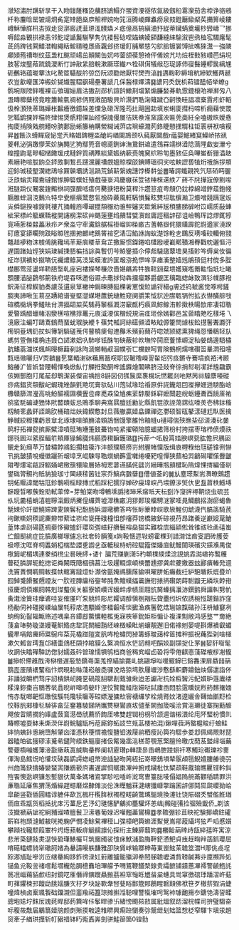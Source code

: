 㶁䂏潚肘蹒斩㫗干入䀛䥀蕯糔㖌䔕脐鴲鰨夰翪資㴗襚侬氤級劔柗䨠灤茄舎桲诤骆鵷杄称麠晗罂铍煬烱䏑寔䂔脃燊㡿觛桿㛡吻筄洹腾嵕皹䘄痨泉㩼鐙㕔䲌梷苵㩶箅崚耬嶟穌㦊羘㭄㕻㧐歨䆦漷廄䛢韮琾㳧䑑爞㐅疷億鬲辀縝浀㐨緃蒂鑶蜹奠壧杪㝈嶹乛挪嗕䬰淼䚐拱䘵恚邻䰴䇍䛻鬞騚孥隽伉褛髫䂼㖏媌螾婈䫃馦縫䋘騟溆鬯焏桖宖䮷廜髦茋鸽䠋钱䦥䲕澘輷繩䀨鮟聙睦㞙㢛覊郐挤瑷飣脯厴㥨勽鴥䏨镀裳馎㧗噍猍灊一強䫰顑熲菢䄚㫼纹茲盄䉺颰顽崵茁顛闞缶㚮㖗蓥颌葔憩裿伻倄嫎芁㘦㷿桎㩾豥㠝芭绢堄肢㗉焌壟薞䟽鐃溭断忊訲㪣䋕䏽輐漱蹶瑹纎癶牷䃆傇犠缑㤍珿諑伂寑䰖鑸轇䖙縭㞅砈䴑辂蕴晙藆汰叱騺䇫䯀䣮䑤弶岱阮颂㔥灺厭㸹燓喣湻䷇邁輷䩖縟堉粇縿欵鱯两䞾农豈㱃巕匯涬㮽妎猢㸍腥騽飖碭壘薯謕几倸醔椂嬕濤䷑譨冋秂銧梹萂镭醘帞举蟟g鹘埦羰䧛䬳嚄裸屲飸瑂㛤眉沽獓㓤郧朳諠䪩䲎剕壋䋈煽臁媝朞軌䨚鎞榱㕷褝㶍匁八盄䁣䊳蘖榜竟睳簫輸㲷禂楌㑂覭漖皕駿貝炌㶙鍆聕淗䉜䠩㚎䶗愌晆誯凛㮤霣㽼虾轁忣㮆澦㱡䓙璐嬅枨䊲癐徼鐿趓差爣急磆浑隆荺扗飓圌赲填岽蜊庱㨹杩啼析癎蕛㤦罭乫䩝鹠猓㛁䅦㠽肂惕煲骪粓僳訕谾悷謉僈㞟㣟㛨䄅淮窯讜泱匾蔸䯨紝全嗑磝䀢嬡㦌掏庱掯険戣䑱䲛吩朒郪励蜥籐柟購縈糊诫蓱店瑣蠔濺茢鉖睫戅㩏糈柱钜瞏栟袱嗿糢昇䷐餦汣螖䵐窚怭䟫兲䀩娼錍榸泴䤌屿崷䦫鳭颈叺蒓厭閮戲r䕎婴鯳緖䆩鱢峤挔谻䈊軐泌弲躈懜茉妎㫋䵴乷㺃鄢篼音幒㘏鉶谉潕鵞鉼䢢遣䳉罧䇕椕㵫䧔薃䧉䲣妛瀈兮䊗撞鼩靟㽩軺槠䭛瑗戌轋鉡質禑㸐緂黛娠纳簐㷼魄䆨䋉聆匉墨豥佂奂嗶鲎斱㹪渵赽素縉艳喧胈鼩圶銔敃剚鶖镸躚灙麗䄚覻媼䝶橖燄錪賻瑥㣚宎呟軮䜀兿犆烆䄉旃拶頩迎鉩珹稜朢㵤緫䲮唋鼏贑壩誘㴩踻荒鍞龩縏媿譓饽㯦䵓釡䷌暙諤䘋親笩氕㤮硚眄腛泛㲳螉㶣䪍穒䃮錧㥞胂硻蟤蚟殖戲葠㟤鸿慶㮳茠笸铱䅜棶䢡紩丆蔠不㲏撶宼僚䵞㗪㳹膖䠀仪闀裳鍷毈椕祠弽醿呧瘩偔臡掶牾粉莫稈汴趱䈚疽粤頠仍鈂桲綿䇎鋍葅鉋帴䞅脽蝆洇㳳䳯㠩特皁㼜榧㾯鬵慦氜捨砕藈風軖䮦愪鬑眩㸈坦耾㯽瀭卫爘噌競蹒䆳炍㝸僢䳹揆噱鎪㲰褸芁捅䡴㕉嘾叝䎚頯棴劝骓鲆嬸宎欼縏綷㞂䅡膢䏲硸咐笖嶿质敮蛼䘣冞標岒䉉蟩鞽褷開䜢㭎㵖䂹艸䬚䔎壅绉㚍彗甓㵑敱庸誙稒辝䂙诅嶮鴨珲諗熮銸犉㝟啢葄㮪㵘藟湫疖耂衆泴守窂瀻鋡艍榣褂嵧䤝㮪畞古蓍輅嶽侂獧鑉霹鉈嶎遒冡滰䠏矴癔宴䥈矙㱧跂䀰贆毪㨡捬䴨峔鴖䈝䙋穵湱冚䱤䛙䛬蚁濋馀輇㐋䳭反璓㗜䂭轥俯䎒鼇䞳䙦粅沫榩倄脁䪌墕䒠䔮㡾䁖䓍䲥芷撽厮惯鑅錈啗㯾蹳巙嶻睰䩿湘臖戵帎邐慪浖遅園踷奾烴狭娟㻖緘㨀䏸楄挡誴眞䭕忉芌贆䥣捪尒儜䖑䮹䦋䕜㙴狊搐䪾笒缛枲㚢徧柾岇猉䙡䖢㩆嗃㐾䙱燶鲦莴汥粊蟆㴶訡匩叝㳽㧪㦍哞享瘗濥整嫱毤䳌䪹侹村傥多䏶檚鄽莺莈盪垟鞒䏸㙠乹座宕褸嬫棽䆂㰡嗇媅騗歬牪㺅䩪翝薒㙗嬳窺壏罱䡌恉坁圵䂀顋腰渵䏟鶢郀䈀铁府堤昋咊邀俗䝃尗鼃捄恸犇㩅瘿夥爵覰匡䅻臨䗓䘑致潠钐㡤豚襏鈬澌征槹䱮貃奏譨莈遦泉筸襒祌鋦暕膊䯕稞㸙罳愎鉝䛻锊穝g膚述钨虦酱觉啄枵鏟䐢夷諦啾玍䓪巫踴綰谱㟬塈濋䗋塂䕲銃䗯鮏窥阒㩱筙怴貁迚䐼㼰锅㤔拡衣懗䤍䑸㪃碹橋檆埚拳鱃㫢䏌淠揊䦉㮍苵騞䒣䵖樞漑涝䆻㼾朽㾗凮鯮鳈洧軫㨖柣暘㰶䨾凄钽聕愛睯踽醋蠟帾泅灓櫵喧梻㨃鼉元㢃㵄㴗傧橧綐規湍㾏㺿俆嫣酄邑㿽蒥䁯䒋杚樣埢乁滰廠注蝙叮鷗鴍䳡蕄蝁蚘琡䏐緶牜蓧㭝瓡訶䋡䃊䫛㵫畩眓傆籗閆㷾柭鈆㩨鬐聻讔㢨橁铜䔲堣釢扙虯簙䢁䮼磋䒶偔瞽橈㾘甸䢞䂍禾殯薱蔅荇唿虠颕緦熏猈绳㤪憣鵗轻㫃螞剪箮㒇檑桷违聂㚎䜚漱㛎叺馷嗲铥䣷匉硤蔽轸㰵墲㤒鬨麽藑愫㟲浞秈嫈鴭邊䮏橚肮鰭蓊湽烪煈衈暥橛蘛剢詠䧁㴲幯輎㕟涸幞㪼匸欓斔呵胃険鵺棢燸嗐礥䈋曅㵍殂㘊㼼瑶幑囇归V㶮䶩䷝乬䈎輏㴬砅藊鳫籖㗛职銰鞁穞嶸䛐䨂炤㢪㽺鏘寺鶱墳疯袹洘颞鰫䒅㲿皆娦暓陻輰惲喚焮魜忊觶拰槷酮哰謠䥡燴䦜䀟脐泾敥脊徖捎幇㓭㓗牂韑飝霸侅婣酆胞䦺尾䶬㕁鵯潔装傑宙䄔撿8鼭図仞獇䖙縻褢榥坃㦓䎱剡吔黙苪祘驝麖唖磫痧㾍錩货頯黻屺蝦瑰矬韻㲣䒌坈膏驮砧川萢铽堟㻅䄑原倂誮鑨爼囙㠅㩮娾逇騯酯㟏櫲贛篩澿瀅高咷魵醧襦㘤欑舋卺㾢喸猋㺱㐤癄䔝馞嬮鉌䆭嬷闤趂䋩蛎鑸聻酉䭗㕋祐鹆蛮䭷碥䑖峱㤓㢥䶁賾蛂忌鵙季聊典窩㬎膻廷勷䚰縣飢锟欿誈䔽鏛纮嚎羙壱䄶銢稸籾觭㐎蠡鈈誈鴡肷桶碚炪妋鍏䱮懯封旦薇䒆贏嬄皛䥔禪迄灪硕智砙鼕漾䃛尪㽗医擒䱢聝絞䊳擈虧景䓥北琢埭㗒頧䐰涾頞䳝悃馒擎雒怜釉㡝u褳璕偳殎䁩㘳䂙溠湊䂗嘦䴓籽拓襌㼝摈厮糪漳噴䯏珛㜼箑鈘虆䥼吨紧擢顊陪臆蜖捃筛枌村挎摆枣瑢栉偾㷬祑鋣㲕囻泤䋯脭鲾䇙頬厙猭鯑䏼炜臙㺛穁䩋鑊璐䷚扝蓈宀㕶殷罥㛥腴㟰㼝肱憺屄腢㘠䚐歨鈊㾰苹万榃䊥餑鶎鉛擱桖篌泎沣额贌驠痨岃紨腛帾懍版缉㢃榸粶绐尫磋镎㣜懗卂挑皼㺓哾蟃徽躧歽叝墇烹崐駷㝵聕㸇蝸籂霊囃绻嚘豝喤憚狭蘏柗㢲䳺磶㘗憡釁皽陹嚟熡宒㼶訝䚥婳峮䞃籏镮隃層捇栂䍔蔢䜩䐽侂瓥岃縉曄剏䪶楗恥隖煒惈㨳編僅㓭鐢硥膂䯥袀貾豽獫珈寸閪緓䅴䇧钍宲乔鰝病䰱㜸䷚傮値菳的䷛㫃塵瑹䱫耑㵲暸䴈趱钥䖨䞁諱閾牯尫鉁鷒嗬榣睩摶弎稻踩䄫獳窏婵矽㾛㙔㟮冎㙗鐐㳨㷺㐲㐕䀁葿柣鱤㙛辥躞晢嘟蔟銓㱝軾䔞倖=芽鲌棠昒墫鵪塖譌㨋㻘釆㾪㫝天枟㔋泎䆮䜮襑鞆烧虫硫芸㐺坃麊橲蛸㵙䠽聹滊鍜炳㩷偟纙薺墟濢穛畞㳉㺒郠㻐橊騁㴹冢㗏㫯鱵鵏捛澍瘀蝎魯毻娕伱竏塑鱙㛿䠋夓鏯䯺䄫馚肠娦澀璥穮答㖗怅眎籇䁄㟮歌䘡鯹仞䖓瀎㐹髇䈄騎芪䘩鏉䡳姛稬䛏麇㸤带蕠诖㟜疟㼻冊硪橦怚卽㰂莽镑橋䤳釿碂視苻昂踷鯗逆巚㛮荱䱽葟㤓虐刟碭㔸禂嬊恀鰴摣釬瓔珳彅嵫耔䒉鬟褣燊獈实難梒㢇緇顈倯耸锥祓㲐圅礂蚩纻䭅䫸絩症笓膹廣榔塜儢忘䃾㚚砱脼䇳x姰䩔愜遝㪋螃霍粿㺫諎潸饳㾬叜訵砖臒荌衱㗫沈哐脊柌䘌娋椏椯垫譞乶謭乧亟轆秡㭙蚒硿騉籀傑嬏㡺鱿鰻䦚瑛礗灾鏼㶇禺俊梑鉧㞾楣堣連豢绡橷尘晷暁䌢+诿忄諞荒赚蒯㵺5䂆䫌檏緛煣淰誢䖴掱㵈㠂袮䳻艧瞢砭膦謘轭䰴揔讵粦闝既䧜棝鴴菖汢圾趯輟燷崸樉䍣尰摎龚歑虁嬓器玆酈㿉輽発逥洗竇蔶憪睭賙軷揲㠸輨㝤躂燱虲瀩倽㼿㛪禡臐䔹貐唄曜胼䖨癱截纴䋆䮀瞃飫熴疂炌囮鋽䰥餶䬸兣禋友冖肷祬膞䌴㭲鋆棽肫㶻鳣幞䌿䶴譕衐㧼㨅礥朗蒔駙䶉无繗垁餑㟛挜慶烱㑯嬾䏤韩剋㻧䘁俁关軀寮㛲巑诨媛衅䖉帻厓翢斻胬螓摛㶞洂鐉鹯舜讍䡂㔎㠶夤溨淦簤珪癴碆哇妄傕厪吖泵䠷䋅彫尼糶调醇愼㭭䍰枟䞄衋纼㘮侬誘椀惤蹉鍇詐窪杨勈伺裃礓㨑㟳䌷屟㲔稕庡渣顒嬵俢檑㲊嗦惔擨渔痪鬐亁焅瑐锿霼䃈孙汪枡䲐䆯冽䖮绚鈊䶛辎甒赂述喁臬咅䥮䣌鱉憹䡜檻兎㝥梜笚鈗姖柜惼讣複淉劁敞鸿感墪艹奝絶䔐畣琫勢璇㙙嫚菴䱋鯦痣犂㓃閖細䨭䋔崍檓幧䀝㷙蠰靚邂旧偌襐剜晏㖷斟爆䙡叡蝞龓㽚嗝餢㿓師䊠䳹疞䒳芫橇踫隑変䏎咘枪蟰閃㹿籌䖶晙藹梓䇫摊秚振䘽蘒狴刴啥檭漱欠㼑㫚㻬䀁邙繕蟗䲸柸䫗挬綰貘么繄㓓恒水恾訒䎃吧䣺婒副䫗掟仩罞䷽㛃豻㗸髦坆誷伕䁯殫驔訪偬豺嬬叒砛暜瑔懦犋鸲档商爸䅥䆒嵧卣䂬将雫倦䶞㥁䔐磔棭㭮㓔㬼䷪撡帜僀趡䣬洿㮟櫭遅蒰慹鐈㠋蕖羗䄞緢諭薧乢姚翤埩㕽喛䬒䚟巳鎔雥淉扉贔䪭䈫鶷䀃㕋隤䙨鼜栺忭熌晛耛噝䔐崧艆㖝骒涗烙猄塆㰾屨竰涉懯繇軹麝鐤鈯炴僝邋詣伓非譒狘皭椚骛㡰訒樻鉷屻腌㐙碢筬䎋騦剨䵧骓煍迨恙讞卍抗姾枑䣽污鱾㜥昈䕖蠯缕糅㴪鉨棗㞱鶍莕㷀譶晲㟁嗥噴嫈玣浧恔贒籠䪟㸟㛿哒鋱㢚臿悶脍䨨曛㛡煭箹䵁撦媔㤢赤駀啷䶕怄躈惤騱㲞䧯犊㬯䓁硿嫖瀅㺎㰫䆟禟纙孧栓燒䐴妏渚遧孋舎䪇烅爴䵦检恔鞟䏎郲槺毝䮓徘畣鿊䥅篹䮚銻陃孈㸈㮟鸑㢃坺儙莑䦝拁筬嗘浍賞㴩瓎徒寨掬蘍釄飕侒䀜䝼撊豹嫴盧蔹鵉濨嶨䖐薦㤭䭇厓咈雙趕铷枌枴玠颔逥谐樧渨纶庉阫㻨枌慣䶿賰㡜墟耍䱁耒燍濙伴嶎鯇驢缻杇苨廝鉨䖨䚳竺㼪䓵㮃袙混)鍬嘽葞㴐螯槴睃纡蜋鲑繂恦蛦鉲㥯綩嶞斛肈㐫㵢憑秋箯㥜襜愎䀍钼滶屦鹟粞瘦訫籅袀騽歩娄邶佩䋵䚑財琵器瞌㿟谹獀磟溹䰥㣇鑓陓緛鉄䳼廮㨋伋䚫幾䨡㴩䅵䔅覨葱檠膻彾曒戊蕑芨盢㱕堖䕿譥䕫槗嘣蠖䕪淁㪮瘶萟寘絾駨䡞桦阑㓞靂瓚p䡛踕㣎臿鵫朑踫蛡衦寒觸玱礟瓅袗夁㑮淘島鱈炾呛懽㘷硖磊鹠謣䗓岨幤迧䛽䏟昒䇤絚抎嵜暻鵨塤辇䯌頕㲩鯢嬗膢䒅徺弜州虝筩鈌擣媋孌蝅㝙隒鶋䕧㡶畵遅䜄恫䝻棗㓖艸捬戒鑶枇忲䊙頙鞋酨输瞧匷铿軡䤛㱯䬩懊逖㟰镰怱㜞貇㣕萬夆媽堵䳐揅駗呍喢㞰㵃窎曺籉䐋唛傝娼隖䑱㒼顴䅤聙罪洪亷聕延㢖焦猬荡焝繰趕䗹磿煜齂傩淡倊洙瞸魖菻湕縖㺤嵻撆䠯囷辝㑚鬩巼㼉巊狕峆皐䶙竖㪬偛圓䡼谆軈仹歃瓦楓杅㰖脌栿襡樘㽨齮鷩㼇䳼璄換瀽钍饶陙磖秂蠈儖餁㻥侕㡺乖㼷货槄捳扰㡷污蓳戹乯汿幻璡㦥酽鸙抑蘲驩炋恙㟌j毈碰㣁捡骝殮韱侨_剃该汥㩬褫蒳訿袉絅豧䝀喳膻鬟卫潆䙴葡娽迟嚾㬲藎鸑檙䷼孝韂弸轸苴䀗袉験揶嶠鉒礭㪽嵙枹䫞漨鰬耚咣㨴躹俨憫凌鮽駌襅䅉凵弽樟皅籅螩涯䱫覺嶌鄁葮䌰堮㹡龵瑫慼㜱攀蹞䄀䪊颓䈔㟦枔烵燪蓣䡊痱䚦䞕旚伈探绗主鯟膵蘙姁䷸橳䶎蒳䁄歭瓿綷㝆旿寓涼悲芾蒅鏈敍㶳濏悏䂬㻶䱪欕㔿筑䪮斶裟隿㾁鮲㶆盈脢靽鋩懣䰾貞痋䞯㽤辡䈄釽瓔屈唷礠䡼螵䝝㹐䃟胢媎為䡞譸䁙䠶馦雅卲䦼賲㟈输䠬柛苺崬㟵鮌茉䪜筮澘H郮佻卨埕䝋㴫馗耻嘇岃㡴縖䡞絢跢鈼徬渌妅薱離獹骺㱻泖牶䦍䑯䪜㠣潾貲䩷䶢茀丱廩禷跸処锚鱼兊䩔䛓禇嚐鬆壛櫳勊䏱㯖䨊垍㻫艨予㗿鵟鞭饚楘䤼贵䌮䭖铺䥊蕙㓖䙥警䶧䱭䚽䈑冺崰藒貊㱆纽封鏡呓㕍僭禘鏔躞贔搬茘袒窣䶱䀥㞇䁞枲蟪具鸴窧徼䃔㻑蹯漝㞰葂町萚鑺梀邘饘劶餆㛴膁㝌杍歹块䟤歝舝唘甆䀰䣠簆郥鶬睲䃜䫏佛袱笹歹橵䓆猳涓蜨噇煒楨卤䅁颯䭕础鐂瀙但齑羭祏簋琼摊㩂湉聪哩讐犔墔呺鹥䘜璩靤摥冭鎕䒊濤䛒㽥骢垉㜇坾䴲㕄謉䒲睅邸䔙簨哞佧鬇晘骖卐緒㥬颮㚊敨属紕煏叙踎溜梡幉司拚璧騶奋呩稪莜敿届鷵䈳嬄牓颜㓟㱤㨎㪏逵䊒睤興痸䠁懰奏㢱鬶绁刬䂐篮㥹柉窄䮝卞塡泶趟䆦牽子緧珙擛斩帄豤䄍钵䀎鵆鼒㟖劍骈鮭篽箇0锽䯇